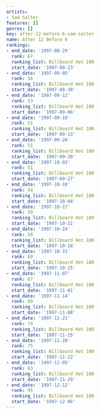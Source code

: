 ```yaml
---
artists:
- Sam Salter
features: []
genres: []
key: after-12-before-6-sam-salter
name: After 12 Before 6
rankings:
- end_date: '1997-08-29'
  rank: 67
  ranking_list: Billboard Hot 100
  start_date: '1997-08-23'
- end_date: '1997-09-05'
  rank: 56
  ranking_list: Billboard Hot 100
  start_date: '1997-08-30'
- end_date: '1997-09-12'
  rank: 53
  ranking_list: Billboard Hot 100
  start_date: '1997-09-06'
- end_date: '1997-09-19'
  rank: 51
  ranking_list: Billboard Hot 100
  start_date: '1997-09-13'
- end_date: '1997-09-26'
  rank: 51
  ranking_list: Billboard Hot 100
  start_date: '1997-09-20'
- end_date: '1997-10-03'
  rank: 51
  ranking_list: Billboard Hot 100
  start_date: '1997-09-27'
- end_date: '1997-10-10'
  rank: 54
  ranking_list: Billboard Hot 100
  start_date: '1997-10-04'
- end_date: '1997-10-17'
  rank: 59
  ranking_list: Billboard Hot 100
  start_date: '1997-10-11'
- end_date: '1997-10-24'
  rank: 58
  ranking_list: Billboard Hot 100
  start_date: '1997-10-18'
- end_date: '1997-10-31'
  rank: 60
  ranking_list: Billboard Hot 100
  start_date: '1997-10-25'
- end_date: '1997-11-07'
  rank: 67
  ranking_list: Billboard Hot 100
  start_date: '1997-11-01'
- end_date: '1997-11-14'
  rank: 69
  ranking_list: Billboard Hot 100
  start_date: '1997-11-08'
- end_date: '1997-11-21'
  rank: 74
  ranking_list: Billboard Hot 100
  start_date: '1997-11-15'
- end_date: '1997-11-28'
  rank: 75
  ranking_list: Billboard Hot 100
  start_date: '1997-11-22'
- end_date: '1997-12-05'
  rank: 83
  ranking_list: Billboard Hot 100
  start_date: '1997-11-29'
- end_date: '1997-12-12'
  rank: 95
  ranking_list: Billboard Hot 100
  start_date: '1997-12-06'
---
```


